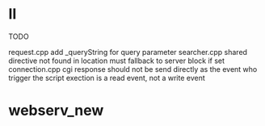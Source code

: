 # II

TODO

request.cpp     add _queryString for query parameter
searcher.cpp    shared directive not found in location must fallback to server block if set
connection.cpp  cgi response should not be send directly as the event who trigger the script exection
                is a read event, not a write event

# webserv_new
